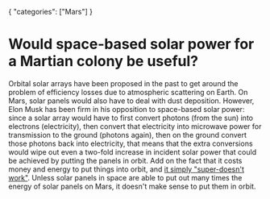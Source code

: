 {
    "categories": ["Mars"]
}

# Would space-based solar power for a Martian colony be useful?

Orbital solar arrays have been proposed in the past to get around the problem of efficiency losses due to atmospheric scattering on Earth. On Mars, solar panels would also have to deal with dust deposition. However, Elon Musk has been firm in his opposition to space-based solar power: since a solar array would have to first convert photons (from the sun) into electrons (electricity), then convert that electricity into microwave power for transmission to the ground (photons again), then on the ground convert those photons back into electricity, that means that the extra conversions would wipe out even a two-fold increase in incident solar power that could be achieved by putting the panels in orbit. Add on the fact that it costs money and energy to put things into orbit, and [it simply "super-doesn't work"](https://www.youtube.com/watch?v=gVgM2BlMczY#t=41m55s). Unless solar panels in space are able to put out many times the energy of solar panels on Mars, it doesn't make sense to put them in orbit.
